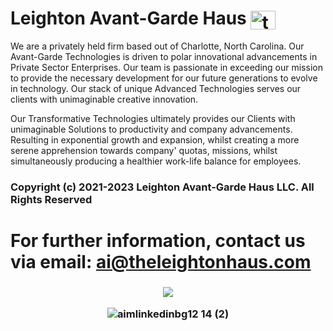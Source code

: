 # Leighton Avant-Garde Haus <a href="https://www.linkedin.com/company/theleightonhaus/" target="blank"><img align="center" src="https://raw.githubusercontent.com/rahuldkjain/github-profile-readme-generator/master/src/images/icons/Social/linked-in-alt.svg" alt="thelucienleighton" height="30" width="40" /></a>
We are a privately held firm based out of Charlotte, North Carolina. Our Avant-Garde Technologies is driven to polar innovational advancements in Private Sector Enterprises. Our team is passionate in exceeding our mission to provide the necessary development for our future generations to evolve in technology. Our stack of unique Advanced Technologies serves our clients with unimaginable creative innovation.

Our Transformative Technologies ultimately provides our Clients with unimaginable Solutions to productivity and company advancements. Resulting in exponential growth and expansion, whilst creating a more serene apprehension towards company' quotas, missions, whilst simultaneously producing a healthier work-life balance for employees.

### Copyright (c) 2021-2023 Leighton Avant-Garde Haus LLC. All Rights Reserved


# For further information, contact us via email: ai@theleightonhaus.com 
  
  
  <h3 align="middle">

  [![](https://img.shields.io/static/v1?label=Sponsor&message=%E2%9D%A4&logo=GitHub&color=%23fe8e86)](https://github.com/sponsors/1lucien)
    
![aimlinkedinbg12 14 (2)](https://user-images.githubusercontent.com/119469038/209342013-ad59d147-7591-4a96-8714-495374bf51ad.png)


